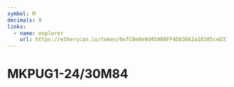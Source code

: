 ```yaml
---
symbol: M
decimals: 0
links:
  - name: explorer
    url: https://etherscan.io/token/0xfC8e0e9d45908FF4D03662a18385ceD37C41Ef8C
---
```


# MKPUG1-24/30M84
